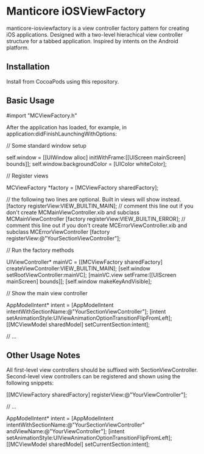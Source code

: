 Manticore iOSViewFactory
========================

manticore-iosviewfactory is a view controller factory pattern for creating iOS applications.
Designed with a two-level hierachical view controller structure for a tabbed application. 
Inspired by intents on the Android platform.

Installation
------------

Install from CocoaPods using this repository.

Basic Usage
-----------

  #import "MCViewFactory.h"

After the application has loaded, for example, in application:didFinishLaunchingWithOptions:

  // Some standard window setup

  self.window = [[UIWindow alloc] initWithFrame:[[UIScreen mainScreen] bounds]];
  self.window.backgroundColor = [UIColor whiteColor];

  // Register views

  MCViewFactory *factory = [MCViewFactory sharedFactory];

  // the following two lines are optional. Built in views will show instead.
  [factory registerView:VIEW_BUILTIN_MAIN];  // comment this line out if you don't create MCMainViewController.xib and subclass MCMainViewController
  [factory registerView:VIEW_BUILTIN_ERROR]; // comment this line out if you don't create MCErrorViewController.xib and subclass MCErrorViewController
  [factory registerView:@"YourSectionViewController"];

  // Run the factory methods

  UIViewController* mainVC = [[MCViewFactory sharedFactory] createViewController:VIEW_BUILTIN_MAIN];
  [self.window setRootViewController:mainVC];
  [mainVC.view setFrame:[[UIScreen mainScreen] bounds]];
  [self.window makeKeyAndVisible];

  // Show the main view controller

  AppModelIntent* intent = [AppModelIntent intentWithSectionName:@"YourSectionViewController"];
  [intent setAnimationStyle:UIViewAnimationOptionTransitionFlipFromLeft];
  [[MCViewModel sharedModel] setCurrentSection:intent];

  // ...


Other Usage Notes
-----------------

All first-level view controllers should be suffixed with SectionViewController. Second-level view controllers can be registered and shown using the following snippets:

  [[MCViewFactory sharedFactory] registerView:@"YourViewController"];

  // ...

  AppModelIntent* intent = [AppModelIntent intentWithSectionName:@"YourSectionViewController" andViewName:@"YourViewController"];
  [intent setAnimationStyle:UIViewAnimationOptionTransitionFlipFromLeft];
  [[MCViewModel sharedModel] setCurrentSection:intent];
